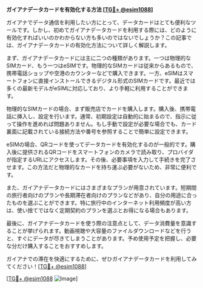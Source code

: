 **ガイアナデータカードを有効化する方法 [[TG💪+ @esim1088](https://t.me/s/esim1088)]**

ガイアナでデータ通信を利用したい方にとって、データカードはとても便利なツールです。しかし、初めてガイアナデータカードを利用する際には、どのように有効化すればいいのかわからない方も多いのではないでしょうか？この記事では、ガイアナデータカードの有効化方法について詳しく解説します。

まず、ガイアナデータカードには主に二つの種類があります。一つは物理的なSIMカード、もう一つはeSIMです。物理的なSIMカードは従来からあるもので、携帯電話ショップや空港のカウンターなどで購入できます。一方、eSIMはスマートフォンに直接インストールできるデジタル形式のSIMカードです。最近では多くの最新モデルがeSIMに対応しており、より手軽に利用することができます。

物理的なSIMカードの場合、まず販売店でカードを購入します。購入後、携帯電話に挿入し、設定を行います。通常、初期設定は自動的に始まるので、指示に従って操作を進めれば問題ありません。もし手動で設定が必要な場合でも、カード裏面に記載されている接続方法や番号を参照することで簡単に設定できます。

eSIMの場合、QRコードを使ってデータカードを有効化するのが一般的です。購入後に提供されるQRコードをスマートフォンのカメラで読み取り、プロバイダが指定するURLにアクセスします。その後、必要事項を入力して手続きを完了させます。この方法だと物理的なカードを持ち運ぶ必要がないため、非常に便利です。

また、ガイアナデータカードにはさまざまなプランが用意されています。短期間の旅行者向けのプランや長期滞在者向けのプランなどがあり、自分の用途に合ったものを選ぶことができます。特に旅行中のインターネット利用頻度が高い方は、使い捨てではなく定期契約のプランを選ぶとお得になる場合もあります。

最後に、ガイアナデータカードを使う際の注意点として、データ消費量を意識することが挙げられます。動画視聴や大容量のファイルダウンロードなどを行うと、すぐにデータが尽きてしまうことがあります。予め使用予定を把握し、必要な分だけ購入することをおすすめします。

ガイアナでの滞在を快適にするために、ぜひガイアナデータカードを利用してみてください！[[TG💪+ @esim1088](https://t.me/s/esim1088)]

[[TG💪+ @esim1088](https://t.me/s/esim1088) ![Image](https://i.postimg.cc/Y0z9fWf4/image.png)]